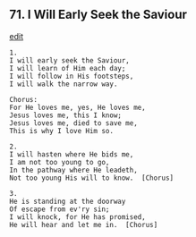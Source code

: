 
## 71.  I Will Early Seek the Saviour
[edit](https://docs.google.com/document/d/1Y00e1hV7mfAghy6i0OTLs1c2sdnYEoOZ/edit?mode=html)



    1.
    I will early seek the Saviour,
    I will learn of Him each day;
    I will follow in His footsteps,
    I will walk the narrow way.

    Chorus:
    For He loves me, yes, He loves me,
    Jesus loves me, this I know;
    Jesus loves me, died to save me,
    This is why I love Him so.

    2.
    I will hasten where He bids me,
    I am not too young to go,
    In the pathway where He leadeth,
    Not too young His will to know.  [Chorus]

    3.
    He is standing at the doorway
    Of escape from ev'ry sin;
    I will knock, for He has promised,
    He will hear and let me in.  [Chorus]
